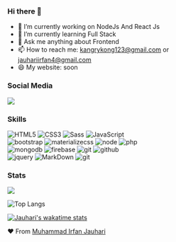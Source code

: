 ### Hi there 👋

- 🔭 I’m currently working on NodeJs And React Js
- 🌱 I’m currently learning Full Stack
- 💬 Ask me anything about Frontend
- 📫 How to reach me: kangrykong123@gmail.com or jauhariirfan4@gmail.com
- 😄 My website: soon

### Social Media

<a href="https://www.instagram.com/ir.fan__j/"><img src="https://img.shields.io/badge/instagram%20@ir.fan__j-F6D55C?style=for-the-badge&logo=instagram&logoColor=white"/></a>

### Skills

![HTML5](https://img.shields.io/badge/html%205-grey?style=for-the-badge&logo=html5&logoColor=white&labelColor=F6D55C)
![CSS3](https://img.shields.io/badge/css%203-grey?style=for-the-badge&logo=css3&logoColor=white&labelColor=F6D55C)
![Sass](https://img.shields.io/badge/sass-grey?style=for-the-badge&logo=sass&logoColor=white&labelColor=F6D55C)
![JavaScript](https://img.shields.io/badge/-JavaScript-grey?style=for-the-badge&logo=javascript&logoColor=white&labelColor=F6D55C)
<br>
![bootstrap](https://img.shields.io/badge/-bootstrap-grey?style=for-the-badge&logo=bootstrap&logoColor=white&labelColor=F6D55C)
![materializecss](https://img.shields.io/badge/Materialize%20css-grey?style=for-the-badge&logo=google&logoColor=white&labelColor=F6D55C)
![node](https://img.shields.io/badge/-node-grey?style=for-the-badge&logo=node.js&logoColor=white&labelColor=F6D55C)
![php](https://img.shields.io/badge/-php-grey?style=for-the-badge&logo=php&logoColor=white&labelColor=F6D55C)
<br>
![mongodb](https://img.shields.io/badge/-mongodb-grey?style=for-the-badge&logo=mongodb&logoColor=white&labelColor=F6D55C)
![firebase](https://img.shields.io/badge/-firebase-grey?style=for-the-badge&logo=firebase&logoColor=white&labelColor=F6D55C)
![git](https://img.shields.io/badge/-git-grey?style=for-the-badge&logo=git&logoColor=white&labelColor=F6D55C)
![github](https://img.shields.io/badge/-github-grey?style=for-the-badge&logo=github&logoColor=white&labelColor=F6D55C)
<br>
![jquery](https://img.shields.io/badge/-jquery-grey?style=for-the-badge&logo=jquery&logoColor=white&labelColor=F6D55C)
![MarkDown](https://img.shields.io/badge/-Markdown-grey?style=for-the-badge&logo=Markdown&logoColor=white&labelColor=F6D55C)
![git](https://img.shields.io/badge/-git-grey?style=for-the-badge&logo=git&logoColor=white&labelColor=F6D55C)

### Stats

<img src="https://github-readme-stats.vercel.app/api?username=jauhari-i&show_icons=true&theme=radical&title_color=F6D55C&text_color=fff&icon_color=F6D55C">

![Top Langs](https://github-readme-stats.vercel.app/api/top-langs/?username=jauhari-i&layout=compact&theme=radical&title_color=F6D55C&text_color=fff)

[![Jauhari's wakatime stats](https://github-readme-stats.vercel.app/api/wakatime?username=jauhari-i)](https://github.com/anuraghazra/github-readme-stats)

:heart: From [Muhammad Irfan Jauhari](https://github.com/jauhari-i)

